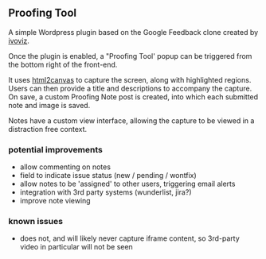 ## Proofing Tool
A simple Wordpress plugin based on the Google Feedback clone created by [ivoviz](https://github.com/ivoviz/feedback).

Once the plugin is enabled, a "Proofing Tool' popup can be triggered from the bottom right of the front-end.

It uses [html2canvas](http://html2canvas.hertzen.com) to capture the screen, along with highlighted regions. Users can then provide a title and descriptions to accompany the capture. On save, a custom Proofing Note post is created, into which each submitted note and image is saved.

Notes have a custom view interface, allowing the capture to be viewed in a distraction free context.

### potential improvements
 - allow commenting on notes
 - field to indicate issue status (new / pending / wontfix)
 - allow notes to be 'assigned' to other users, triggering email alerts
 - integration with 3rd party systems (wunderlist, jira?)
 - improve note viewing

### known issues
 - does not, and will likely never capture iframe content, so 3rd-party video in particular will not be seen
